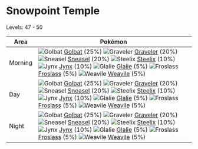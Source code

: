 # Snowpoint Temple
Levels: 47 - 50

Area       | Pokémon
---        | ---
Morning    | ![][042]  [Golbat] (25%) ![][075]  [Graveler] (20%) ![][215]  [Sneasel] (20%)  ![][208]  [Steelix] (10%) ![][124]  [Jynx] (10%) ![][362]  [Glalie] (5%)  ![][478]  [Froslass] (5%) ![][461]  [Weavile] (5%)
Day        | ![][042]  [Golbat] (25%) ![][075]  [Graveler] (20%) ![][215]  [Sneasel] (20%)  ![][208]  [Steelix] (10%) ![][124]  [Jynx] (10%) ![][362]  [Glalie] (5%)  ![][478]  [Froslass] (5%) ![][461]  [Weavile] (5%)
Night      | ![][042]  [Golbat] (25%) ![][075]  [Graveler] (20%) ![][215]  [Sneasel] (20%)  ![][208]  [Steelix] (10%) ![][124]  [Jynx] (10%) ![][362]  [Glalie] (5%)  ![][478]  [Froslass] (5%) ![][461]  [Weavile] (5%)


[042]: https://raw.githubusercontent.com/PokeAPI/sprites/master/sprites/pokemon/42.png "Golbat"
[075]: https://raw.githubusercontent.com/PokeAPI/sprites/master/sprites/pokemon/75.png "Graveler"
[124]: https://raw.githubusercontent.com/PokeAPI/sprites/master/sprites/pokemon/124.png "Jynx"
[208]: https://raw.githubusercontent.com/PokeAPI/sprites/master/sprites/pokemon/208.png "Steelix"
[215]: https://raw.githubusercontent.com/PokeAPI/sprites/master/sprites/pokemon/215.png "Sneasel"
[362]: https://raw.githubusercontent.com/PokeAPI/sprites/master/sprites/pokemon/362.png "Glalie"
[461]: https://raw.githubusercontent.com/PokeAPI/sprites/master/sprites/pokemon/461.png "Weavile"
[478]: https://raw.githubusercontent.com/PokeAPI/sprites/master/sprites/pokemon/478.png "Froslass"
[Golbat]: /pokemon_changes/042.md
[Graveler]: /pokemon_changes/075.md
[Jynx]: /pokemon_changes/124.md
[Steelix]: /pokemon_changes/208.md
[Sneasel]: /pokemon_changes/215.md
[Glalie]: /pokemon_changes/362.md
[Weavile]: /pokemon_changes/461.md
[Froslass]: /pokemon_changes/478.md
